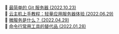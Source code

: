 ##   
🎉  [最简单的 Git 服务器  (2022.10.23)](https://www.ruanyifeng.com/blog/2022/10/git-server.html)  
🎉  [云主机上手教程：轻量应用服务器体验  (2022.06.29)](https://www.ruanyifeng.com/blog/2022/06/cloud-server-getting-started-tutorial.html)  
🎉  [微服务是什么？  (2022.04.29)](https://www.ruanyifeng.com/blog/2022/04/microservice.html)  
🎉  [命令行常用工具的替代品  (2022.01.28)](https://www.ruanyifeng.com/blog/2022/01/cli-alternative-tools.html)  
